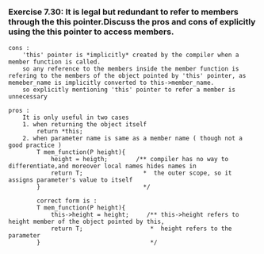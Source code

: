 ### Exercise 7.30: It is legal but redundant to refer to members through the this pointer.Discuss the pros and cons of explicitly using the this pointer to access members.

    cons :
        'this' pointer is *implicitly* created by the compiler when a member function is called.   
        so any reference to the members inside the member function is refering to the members of the object pointed by 'this' pointer, as memeber_name is implicitly converted to this->member_name.    
        so explicitly mentioning 'this' pointer to refer a member is unnecessary

    pros :
        It is only useful in two cases
        1. when returning the object itself
            return *this;
        2. when parameter name is same as a member name ( though not a good practice )
            T mem_function(P height){
                height = heigth;        /** compiler has no way to differentiate,and moreover local names hides names in    
                return T;                 *  the outer scope, so it assigns parameter's value to itself
            }                             */

            correct form is :
            T mem_function(P height){
                this->height = height;     /** this->height refers to height member of the object pointed by this,
                return T;                   *  height refers to the parameter
            }                               */

            
            